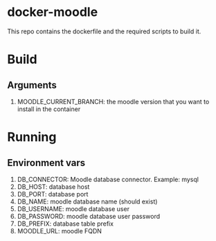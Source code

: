 # docker-moodle

This repo contains the dockerfile and the required scripts to build it.


# Build

## Arguments

1. MOODLE_CURRENT_BRANCH:  the moodle version that you want to install in the container

# Running

## Environment vars

1. DB_CONNECTOR: Moodle database connector. Example: mysql
2. DB_HOST: database host
3. DB_PORT: database port
4. DB_NAME: moodle database name (should exist)
5. DB_USERNAME: moodle database user
6. DB_PASSWORD: moodle database user password
7. DB_PREFIX: database table prefix
8. MOODLE_URL: moodle FQDN


